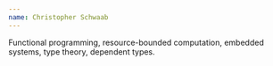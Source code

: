 ```yaml
---
name: Christopher Schwaab
---
```


Functional programming, resource-bounded computation, embedded systems, type theory, dependent types.
